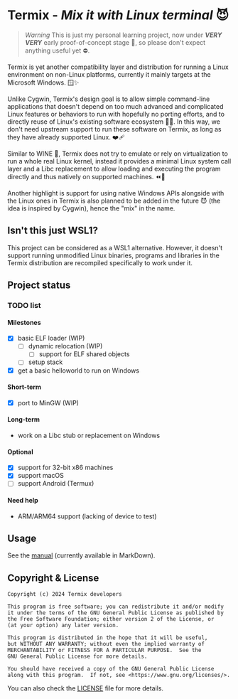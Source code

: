 Termix - *Mix it with Linux terminal* 😈
==================================

> *Warning*
> This is just my personal learning project, now under ***VERY VERY*** early proof-of-concept stage 🚧, so please don't expect anything useful yet ⛔.

Termix is yet another compatibility layer and distribution for running a Linux environment on non-Linux platforms,
currently it mainly targets at the Microsoft Windows. 🪟✨

Unlike Cygwin, Termix's design goal is to allow simple command-line applications that doesn't depend on too much advanced and complicated Linux features or behaviors to run with hopefully no porting efforts, and to directly reuse of Linux's existing software ecosystem 🐧💪. In this way, we don't need upstream support to run these software on Termix, as long as they have already supported Linux. ❤️‍🩹

Similar to WINE 🍷, Termix does not try to emulate or rely on virtualization to run a whole real Linux kernel, instead it provides a minimal Linux system call layer and a Libc replacement to allow loading and executing the program directly and thus natively on supported machines. ⏪🚗

Another highlight is support for using native Windows APIs alongside with the Linux ones in Termix is also planned to be added in the future 😈 (the idea is inspired by Cygwin), hence the "mix" in the name.

## Isn't this just WSL1?

This project can be considered as a WSL1 alternative. However, it doesn't support running unmodified Linux binaries, programs and libraries in the Termix distribution are recompiled specifically to work under it.

## Project status

### TODO list

#### Milestones

- [x] basic ELF loader (WIP)
    - [ ] dynamic relocation (WIP)
      - [ ] support for ELF shared objects
    - [ ] setup stack

- [x] get a basic helloworld to run on Windows

#### Short-term

- [x] port to MinGW (WIP)

#### Long-term

* work on a Libc stub or replacement on Windows

#### Optional

- [x] support for 32-bit x86 machines
- [x] support macOS
- [ ] support Android (Termux)

#### Need help

* ARM/ARM64 support (lacking of device to test)

## Usage

See the [manual](MANUAL.md) (currently available in MarkDown).

## Copyright & License

````text
Copyright (c) 2024 Termix developers
  
This program is free software; you can redistribute it and/or modify
it under the terms of the GNU General Public License as published by
the Free Software Foundation; either version 2 of the License, or
(at your option) any later version.

This program is distributed in the hope that it will be useful,
but WITHOUT ANY WARRANTY; without even the implied warranty of
MERCHANTABILITY or FITNESS FOR A PARTICULAR PURPOSE.  See the
GNU General Public License for more details.

You should have received a copy of the GNU General Public License
along with this program.  If not, see <https://www.gnu.org/licenses/>.
````

You can also check the [LICENSE](LICENSE.txt) file for more details.
